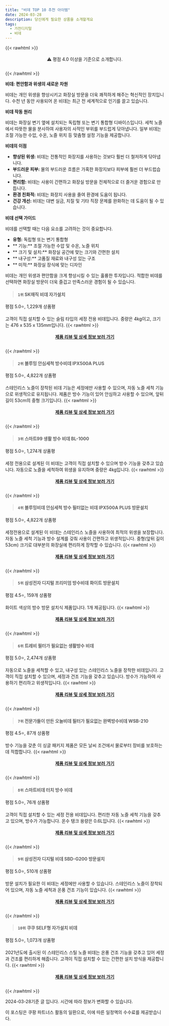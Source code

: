 ```yaml
---
title: "비데 TOP 10 추천 아이템"
date: 2024-03-28
description: 당신에게 필요한 상품을 소개할게요
tags:
  - 가전디지털
  - 비데
---
```

{{< rawhtml >}}<div class="toc" style="text-align: center; height: 50px; line-height: 2;">  <p>⚠️ 평점 4.0 이상을 기준으로 소개합니다.<br></p></div> {{< /rawhtml >}}

**비데: 편안함과 위생의 새로운 차원**

비데는 개인 위생을 향상시키고 화장실 방문을 더욱 쾌적하게 해주는 혁신적인 장치입니다. 수천 년 동안 사용되어 온 비데는 최근 전 세계적으로 인기를 끌고 있습니다.

**비데 작동 원리**

비데는 화장실 변기 옆에 설치되는 독립형 또는 변기 통합형 디바이스입니다. 세척 노즐에서 따뜻한 물을 분사하여 사용자의 사적인 부위를 부드럽게 닦아냅니다. 일부 비데는 조절 가능한 수압, 수온, 노즐 위치 등 맞춤형 설정 기능을 제공합니다.

**비데의 이점**

* **향상된 위생:** 비데는 전통적인 화장지를 사용하는 것보다 훨씬 더 철저하게 닦아냅니다.
* **부드러운 피부:** 물의 부드러운 흐름은 가혹한 화장지보다 피부에 훨씬 더 부드럽습니다.
* **편리함:** 비데는 사용이 간편하고 화장실 방문을 전체적으로 더 즐거운 경험으로 만듭니다.
* **환경 친화적:** 비데는 화장지 사용을 줄여 환경에 도움이 됩니다.
* **건강 개선:** 비데는 대변 실금, 치질 및 기타 직장 문제를 완화하는 데 도움이 될 수 있습니다.

**비데 선택 가이드**

비데를 선택할 때는 다음 요소를 고려하는 것이 중요합니다.

* **유형:** 독립형 또는 변기 통합형
* ** 기능:** 조절 가능한 수압 및 수온, 노즐 위치
* ** 크기 및 설치:** 화장실 공간에 맞는 크기와 간편한 설치
* ** 내구성:** 고품질 재료와 내구성 있는 구조
* ** 미적:** 화장실 장식에 맞는 디자인

비데는 개인 위생과 편안함을 크게 향상시킬 수 있는 훌륭한 투자입니다. 적합한 비데를 선택하면 화장실 방문이 더욱 즐겁고 만족스러운 경험이 될 수 있습니다.


>#### `1위` SK매직 비데 자가설치
평점 5.0⭐, 1,229개 상품평

고객이 직접 설치할 수 있는 슬림 타입의 세정 전용 비데입니다. 중량은 4kg이고, 크기는 476 x 535 x 135mm입니다.
{{< rawhtml >}}<div class="toc" style="text-align: center; height: 50px; line-height: 2;"><p><b><a href="https://link.coupang.com/re/AFFSDP?lptag=AF5033054&pageKey=2263225686&itemId=3879071994&vendorItemId=71863732447&traceid=V0-153-9aa8da99745ede8c&requestid=20240328134453354283567070&token=31850B%7CGM">제품 리뷰 및 상세 정보 보러 가기</a></b><br></p> </div>{{< /rawhtml >}}

>#### `2위` 블루밍 안심세척 방수비데 IPX500A PLUS
평점 5.0⭐, 4,822개 상품평

스테인리스 노즐이 장착된 비데 기능은 세정에만 사용할 수 있으며, 자동 노즐 세척 기능으로 위생적으로 유지됩니다. 제품은 방수 기능이 있어 안심하고 사용할 수 있으며, 앞뒤 길이 53cm의 중형 크기입니다.
{{< rawhtml >}}<div class="toc" style="text-align: center; height: 50px; line-height: 2;"><p><b><a href="https://link.coupang.com/re/AFFSDP?lptag=AF5033054&pageKey=5455506230&itemId=8337256071&vendorItemId=75625078264&traceid=V0-153-fdb6297dd06742bc&requestid=20240328134453354283567070&token=31850B%7CGM">제품 리뷰 및 상세 정보 보러 가기</a></b><br></p> </div>{{< /rawhtml >}}

>#### `3위` 스마트99 생활 방수 비데 BL-1000
평점 5.0⭐, 1,274개 상품평

세정 전용으로 설계된 이 비데는 고객이 직접 설치할 수 있으며 방수 기능을 갖추고 있습니다. 자동으로 노즐을 세척하여 위생을 유지하며 중량은 4kg입니다.
{{< rawhtml >}}<div class="toc" style="text-align: center; height: 50px; line-height: 2;"><p><b><a href="https://link.coupang.com/re/AFFSDP?lptag=AF5033054&pageKey=5313769301&itemId=7706869350&vendorItemId=74997105222&traceid=V0-153-7f17d94c9eccee4c&requestid=20240328134453354283567070&token=31850B%7CGM">제품 리뷰 및 상세 정보 보러 가기</a></b><br></p> </div>{{< /rawhtml >}}

>#### `4위` 블루밍비데 안심세척 방수 필터없는 비데 IPX500A PLUS 방문설치
평점 5.0⭐, 4,822개 상품평

세정전용으로 설계된 이 비데는 스테인리스 노즐을 사용하여 최적의 위생을 보장합니다. 자동 노즐 세척 기능과 방수 설계를 갖춰 사용이 간편하고 위생적입니다. 중형(앞뒤 길이 53cm) 크기로 대부분의 화장실에 편리하게 장착할 수 있습니다.
{{< rawhtml >}}<div class="toc" style="text-align: center; height: 50px; line-height: 2;"><p><b><a href="https://link.coupang.com/re/AFFSDP?lptag=AF5033054&pageKey=5455506230&itemId=19248115350&vendorItemId=86363935612&traceid=V0-153-fdb6297dd06742bc&requestid=20240328134453354283567070&token=31850B%7CGM">제품 리뷰 및 상세 정보 보러 가기</a></b><br></p> </div>{{< /rawhtml >}}

>#### `5위` 삼성전자 디지털 프리미엄 방수비데 화이트 방문설치
평점 4.5⭐, 159개 상품평

화이트 색상의 방수 방문 설치식 제품입니다. 1개 제공됩니다.
{{< rawhtml >}}<div class="toc" style="text-align: center; height: 50px; line-height: 2;"><p><b><a href="https://link.coupang.com/re/AFFSDP?lptag=AF5033054&pageKey=7069787652&itemId=17553197950&vendorItemId=84720046140&traceid=V0-153-7d0b8f2be0ec2a8f&requestid=20240328134453354283567070&token=31850B%7CGM">제품 리뷰 및 상세 정보 보러 가기</a></b><br></p> </div>{{< /rawhtml >}}

>#### `6위` 트레비 필터가 필요없는 생활방수 비데
평점 5.0⭐, 2,474개 상품평

자동으로 노즐을 세척할 수 있고, 내구성 있는 스테인리스 노즐을 장착한 비데입니다. 고객이 직접 설치할 수 있으며, 세정과 건조 기능을 갖추고 있습니다. 방수가 가능하여 사용하기 편리하고 위생적입니다.
{{< rawhtml >}}<div class="toc" style="text-align: center; height: 50px; line-height: 2;"><p><b><a href="https://link.coupang.com/re/AFFSDP?lptag=AF5033054&pageKey=1650389822&itemId=2811820956&vendorItemId=73638276888&traceid=V0-153-295b94f8f1a5c3c1&requestid=20240328134453354283567070&token=31850B%7CGM">제품 리뷰 및 상세 정보 보러 가기</a></b><br></p> </div>{{< /rawhtml >}}

>#### `7위` 전문가들이 만든 오늘비데 필터가 필요없는 완벽방수비데 WSB-210
평점 4.5⭐, 87개 상품평

방수 기능을 갖춘 이 싱글 패키지 제품은 모든 날씨 조건에서 물로부터 장비를 보호하는 데 적합합니다.
{{< rawhtml >}}<div class="toc" style="text-align: center; height: 50px; line-height: 2;"><p><b><a href="https://link.coupang.com/re/AFFSDP?lptag=AF5033054&pageKey=7650797338&itemId=20356265301&vendorItemId=88252769255&traceid=V0-153-a5353e1eefc10210&requestid=20240328134453354283567070&token=31850B%7CGM">제품 리뷰 및 상세 정보 보러 가기</a></b><br></p> </div>{{< /rawhtml >}}

>#### `8위` 스마트비데 터치 방수 비데
평점 5.0⭐, 76개 상품평

고객이 직접 설치할 수 있는 세정 전용 비데입니다. 편리한 자동 노즐 세척 기능을 갖추고 있으며, 방수가 가능합니다. 온수 탱크 용량은 0.6L입니다.
{{< rawhtml >}}<div class="toc" style="text-align: center; height: 50px; line-height: 2;"><p><b><a href="https://link.coupang.com/re/AFFSDP?lptag=AF5033054&pageKey=7582135302&itemId=20017104057&vendorItemId=87113889178&traceid=V0-153-792716b5402540ef&requestid=20240328134453354283567070&token=31850B%7CGM">제품 리뷰 및 상세 정보 보러 가기</a></b><br></p> </div>{{< /rawhtml >}}

>#### `9위` 삼성전자 디지털 비데 SBD-G200 방문설치
평점 5.0⭐, 510개 상품평

방문 설치가 필요한 이 비데는 세정에만 사용할 수 있습니다. 스테인리스 노즐이 장착되어 있으며, 자동 노즐 세척과 온풍 건조 기능이 있습니다.
{{< rawhtml >}}<div class="toc" style="text-align: center; height: 50px; line-height: 2;"><p><b><a href="https://link.coupang.com/re/AFFSDP?lptag=AF5033054&pageKey=1269035420&itemId=2272918384&vendorItemId=70270115611&traceid=V0-153-247b7b64c4805550&requestid=20240328134453354283567070&token=31850B%7CGM">제품 리뷰 및 상세 정보 보러 가기</a></b><br></p> </div>{{< /rawhtml >}}

>#### `10위` 쿠쿠 SELF형 자가설치 비데
평점 5.0⭐, 1,073개 상품평

2021년도에 출시된 이 스테인리스 스틸 노즐 비데는 온풍 건조 기능을 갖추고 있어 세정과 건조를 편리하게 해줍니다. 고객이 직접 설치할 수 있는 간편한 설치 방식을 제공합니다.
{{< rawhtml >}}<div class="toc" style="text-align: center; height: 50px; line-height: 2;"><p><b><a href="https://link.coupang.com/re/AFFSDP?lptag=AF5033054&pageKey=5762785333&itemId=9765069433&vendorItemId=77048762934&traceid=V0-153-2c6706f7eae66139&requestid=20240328134453354283567070&token=31850B%7CGM">제품 리뷰 및 상세 정보 보러 가기</a></b><br></p> </div>{{< /rawhtml >}}


2024-03-28기준 글 입니다.
시간에 따라 정보가 변화할 수 있습니다.

이 포스팅은 쿠팡 파트너스 활동의 일환으로, 이에 따른 일정액의 수수료를 제공받습니다.